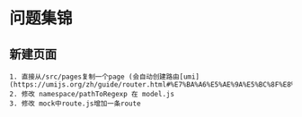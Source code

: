 # 问题集锦

## 新建页面

    1. 直接从/src/pages复制一个page (会自动创建路由[umi](https://umijs.org/zh/guide/router.html#%E7%BA%A6%E5%AE%9A%E5%BC%8F%E8%B7%AF%E7%94%B1))
    2. 修改 namespace/pathToRegexp 在 model.js
    3. 修改 mock中route.js增加一条route